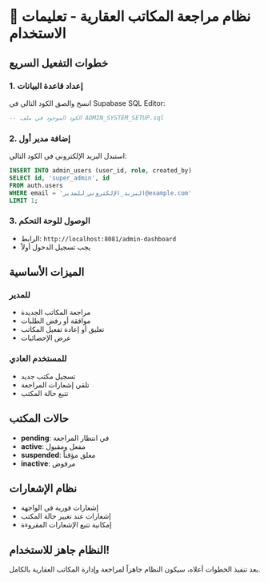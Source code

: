 # 🏢 نظام مراجعة المكاتب العقارية - تعليمات الاستخدام

## خطوات التفعيل السريع

### 1. إعداد قاعدة البيانات
انسخ والصق الكود التالي في Supabase SQL Editor:

```sql
-- الكود الموجود في ملف ADMIN_SYSTEM_SETUP.sql
```

### 2. إضافة مدير أول
استبدل البريد الإلكتروني في الكود التالي:

```sql
INSERT INTO admin_users (user_id, role, created_by)
SELECT id, 'super_admin', id 
FROM auth.users 
WHERE email = 'البريد_الإلكتروني_للمدير@example.com'
LIMIT 1;
```

### 3. الوصول للوحة التحكم
- الرابط: `http://localhost:8081/admin-dashboard`
- يجب تسجيل الدخول أولاً

## الميزات الأساسية

### للمدير
- مراجعة المكاتب الجديدة
- موافقة أو رفض الطلبات
- تعليق أو إعادة تفعيل المكاتب
- عرض الإحصائيات

### للمستخدم العادي
- تسجيل مكتب جديد
- تلقي إشعارات المراجعة
- تتبع حالة المكتب

## حالات المكتب
- **pending**: في انتظار المراجعة
- **active**: مفعل ومقبول
- **suspended**: معلق مؤقتاً
- **inactive**: مرفوض

## نظام الإشعارات
- إشعارات فورية في الواجهة
- إشعارات عند تغيير حالة المكتب
- إمكانية تتبع الإشعارات المقروءة

## النظام جاهز للاستخدام!
بعد تنفيذ الخطوات أعلاه، سيكون النظام جاهزاً لمراجعة وإدارة المكاتب العقارية بالكامل.